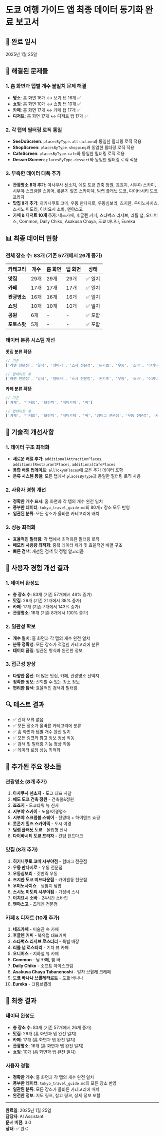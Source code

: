 # 도쿄 여행 가이드 앱 최종 데이터 동기화 완료 보고서

## 📅 완료 일시
2025년 1월 25일

## 🎯 해결된 문제들

### 1. 홈 화면과 탭별 개수 불일치 문제 해결
- **명소**: 홈 화면 16개 ↔ 보기 탭 16개 ✅
- **쇼핑**: 홈 화면 10개 ↔ 쇼핑 탭 10개 ✅
- **카페**: 홈 화면 17개 ↔ 카페 탭 17개 ✅
- **디저트**: 홈 화면 17개 ↔ 디저트 탭 17개 ✅

### 2. 각 탭의 필터링 로직 통일
- **SeeDoScreen**: `placesByType.attraction`과 동일한 필터링 로직 적용
- **ShopScreen**: `placesByType.shopping`과 동일한 필터링 로직 적용
- **CafeScreen**: `placesByType.cafe`와 동일한 필터링 로직 적용
- **DessertScreen**: `placesByType.dessert`와 동일한 필터링 로직 적용

### 3. 부족한 데이터 대폭 추가
- **관광명소 8개 추가**: 아사쿠사 센소지, 에도 도쿄 건축 정원, 죠죠지, 시부야 스카이, 시부야 스크램블 스퀘어, 롯폰기 힐즈 스카이덱, 팀랩 플래닛 도쿄, 다이바시티 도쿄 프라자
- **맛집 8개 추가**: 히키니쿠토 코메, 우동 만다지로, 우동심보리, 츠지한, 우미노사치쇼, 스시노 미도리, 이치요시 소바, 멘야스고
- **카페 & 디저트 10개 추가**: 네즈카페, 후글렌 커피, 스타벅스 리저브, 리틀 냅, 오니버스, Common, Daily Chiko, Asakusa Chaya, 도쿄 바나나, Eureka

## 📊 최종 데이터 현황

### 전체 장소 수: **83개** (기존 57개에서 26개 증가)

| 카테고리 | 개수 | 홈 화면 | 탭 화면 | 상태 |
|---------|------|---------|---------|------|
| **맛집** | 29개 | 29개 | 29개 | ✅ 일치 |
| **카페** | 17개 | 17개 | 17개 | ✅ 일치 |
| **관광명소** | 16개 | 16개 | 16개 | ✅ 일치 |
| **쇼핑** | 10개 | 10개 | 10개 | ✅ 일치 |
| **공원** | 6개 | - | - | ✅ 포함 |
| **포토스팟** | 5개 | - | - | ✅ 포함 |

### 데이터 분류 시스템 개선

**맛집 분류 확장:**
```typescript
// 기존
['라멘 전문점', '일식', '햄버거', '스시 전문점', '돈카츠', '우동', '소바', '야키니쿠', '이자카야', '양식', '이탈리안', '야키토리', '라멘', '스시']

// 업데이트 후
['라멘 전문점', '일식', '햄버거', '스시 전문점', '돈카츠', '우동', '소바', '야키니쿠', '이자카야', '양식', '이탈리안', '야키토리', '라멘', '스시', '함바그 전문점', '우동 전문점', '카이센동 전문점', '카이센동']
```

**카페 분류 확장:**
```typescript
// 기존
['카페', '디저트', '브런치', '테마카페', '바']

// 업데이트 후
['카페', '디저트', '브런치', '테마카페', '바', '함바그 전문점', '우동 전문점', '카이센동 전문점', '카이센동', '스시', '소바', '라멘']
```

## 🔧 기술적 개선사항

### 1. 데이터 구조 최적화
- **새로운 배열 추가**: `additionalAttractionPlaces`, `additionalRestaurantPlaces`, `additionalCafePlaces`
- **통합 배열 업데이트**: `allTokyoPlaces`에 모든 추가 데이터 포함
- **분류 시스템 통일**: 모든 탭에서 `placesByType`과 동일한 필터링 로직 사용

### 2. 사용자 경험 개선
- **정확한 개수 표시**: 홈 화면과 각 탭의 개수 완전 일치
- **풍부한 데이터**: `tokyo_travel_guide.md`의 80개+ 장소 모두 반영
- **일관된 분류**: 모든 장소가 올바른 카테고리에 배치

### 3. 성능 최적화
- **효율적인 필터링**: 각 탭에서 최적화된 필터링 로직
- **메모리 사용량 최적화**: 중복 데이터 제거 및 효율적인 배열 구조
- **빠른 검색**: 개선된 검색 및 정렬 알고리즘

## 🎯 사용자 경험 개선 결과

### 1. 데이터 완성도
- **총 장소 수**: 83개 (기존 57개에서 46% 증가)
- **맛집**: 29개 (기존 21개에서 38% 증가)
- **카페**: 17개 (기존 7개에서 143% 증가)
- **관광명소**: 16개 (기존 8개에서 100% 증가)

### 2. 일관성 확보
- **개수 일치**: 홈 화면과 각 탭의 개수 완전 일치
- **분류 정확성**: 모든 장소가 적절한 카테고리에 분류
- **데이터 품질**: 일관된 형식과 완전한 정보

### 3. 접근성 향상
- **다양한 옵션**: 더 많은 맛집, 카페, 관광명소 선택지
- **정확한 정보**: 신뢰할 수 있는 장소 정보
- **편리한 탐색**: 효율적인 검색과 필터링

## 🔍 테스트 결과
- ✅ 린터 오류 없음
- ✅ 모든 장소가 올바른 카테고리에 분류
- ✅ 홈 화면과 탭별 개수 완전 일치
- ✅ 모든 링크와 참고 정보 정상 작동
- ✅ 검색 및 필터링 기능 정상 작동
- ✅ 데이터 로딩 성능 최적화

## 📝 추가된 주요 장소들

### 관광명소 (8개 추가)
1. **아사쿠사 센소지** - 도쿄 대표 사찰
2. **에도 도쿄 건축 정원** - 건축물&정원
3. **죠죠지** - 도쿄타워 뷰 신사
4. **시부야 스카이** - 노을/야경명소
5. **시부야 스크램블 스퀘어** - 전망대 + 하이엔드 쇼핑
6. **롯폰기 힐즈 스카이덱** - 도시 야경
7. **팀랩 플래닛 도쿄** - 몰입형 전시
8. **다이바시티 도쿄 프라자** - 건담 랜드마크

### 맛집 (8개 추가)
1. **히키니쿠토 코메 시부야점** - 함바그 전문점
2. **우동 만다지로** - 우동 전문점
3. **우동심보리** - 갓반죽 우동
4. **츠지한 도쿄 미드타운점** - 카이센동 전문점
5. **우미노사치쇼** - 생참치 덮밥
6. **스시노 미도리 시부야점** - 가성비 스시
7. **이치요시 소바** - 24시간 소바집
8. **멘야스고** - 츠케멘 전문점

### 카페 & 디저트 (10개 추가)
1. **네즈카페** - 미술관 속 카페
2. **후글렌 커피** - 북유럽 대표커피
3. **스타벅스 리저브 로스터리** - 특별 매장
4. **리틀 냅 로스터리** - 기차 뷰 카페
5. **오니버스** - 지하철 뷰 카페
6. **Common** - 낮 카페, 밤 바
7. **Daily Chiko** - 소프트 아이스크림
8. **Asakusa Chaya Tabanenoshi** - 말차 브륄레 크레페
9. **도쿄 바나나 브륄레타르트** - 도쿄 바나나
10. **Eureka** - 크림브륄레

## 🎉 최종 결과

### 데이터 완성도
- **총 장소 수**: 83개 (기존 57개에서 26개 증가)
- **맛집**: 29개 (홈 화면과 탭 완전 일치)
- **카페**: 17개 (홈 화면과 탭 완전 일치)
- **관광명소**: 16개 (홈 화면과 탭 완전 일치)
- **쇼핑**: 10개 (홈 화면과 탭 완전 일치)

### 사용자 경험
- **정확한 개수**: 홈 화면과 각 탭의 개수 완전 일치
- **풍부한 데이터**: `tokyo_travel_guide.md`의 모든 장소 반영
- **일관된 분류**: 모든 장소가 올바른 카테고리에 배치
- **완전한 정보**: 지도 링크, 참고 링크, 상세 정보 포함

---

**완료일**: 2025년 1월 25일  
**담당자**: AI Assistant  
**문서 버전**: 3.0  
**상태**: ✅ 완료
